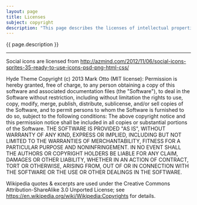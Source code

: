 ```yaml
---
layout: page
title: Licenses
subject: copyright
description: "This page describes the licenses of intellectual properties used in this work."
---
```


{{ page.description }}

----

Social icons are licensed from
http://azmind.com/2012/11/06/social-icons-sprites-35-ready-to-use-icons-psd-png-html-css/

Hyde Theme Copyright (c) 2013 Mark Otto (MIT license):
Permission is hereby granted, free of charge, to any person obtaining a copy of this software and associated documentation files (the "Software"), to deal in the Software without restriction, including without limitation the rights to use, copy, modify, merge, publish, distribute, sublicense, and/or sell copies of the Software, and to permit persons to whom the Software is furnished to do so, subject to the following conditions:
The above copyright notice and this permission notice shall be included in all copies or substantial portions of the Software.
THE SOFTWARE IS PROVIDED "AS IS", WITHOUT WARRANTY OF ANY KIND, EXPRESS OR IMPLIED, INCLUDING BUT NOT LIMITED TO THE WARRANTIES OF MERCHANTABILITY, FITNESS FOR A PARTICULAR PURPOSE AND NONINFRINGEMENT. IN NO EVENT SHALL THE AUTHORS OR COPYRIGHT HOLDERS BE LIABLE FOR ANY CLAIM, DAMAGES OR OTHER LIABILITY, WHETHER IN AN ACTION OF CONTRACT, TORT OR OTHERWISE, ARISING FROM, OUT OF OR IN CONNECTION WITH THE SOFTWARE OR THE USE OR OTHER DEALINGS IN THE SOFTWARE.

Wikipedia quotes & excerpts are used under the
Creative Commons Attribution-ShareAlike 3.0 Unported License; see
https://en.wikipedia.org/wiki/Wikipedia:Copyrights
for details.
